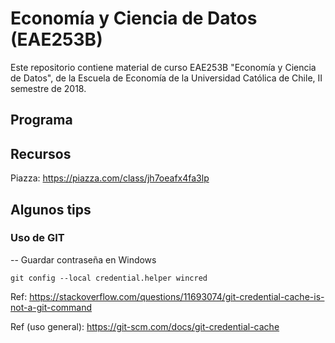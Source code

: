 # Economía y Ciencia de Datos (EAE253B)

Este repositorio contiene material de curso EAE253B "Economía y Ciencia de Datos", de la Escuela de Economía de la Universidad Católica de Chile, II semestre de 2018.

## Programa

## Recursos
Piazza: https://piazza.com/class/jh7oeafx4fa3lp

## Algunos tips
### Uso de GIT

-- Guardar contraseña en Windows

	git config --local credential.helper wincred

Ref: https://stackoverflow.com/questions/11693074/git-credential-cache-is-not-a-git-command

Ref (uso general): https://git-scm.com/docs/git-credential-cache